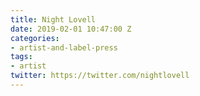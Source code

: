 ```yaml
---
title: Night Lovell
date: 2019-02-01 10:47:00 Z
categories:
- artist-and-label-press
tags:
- artist
twitter: https://twitter.com/nightlovell
---
```


